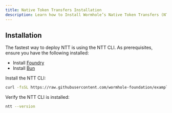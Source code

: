 ```yaml
---
title: Native Token Transfers Installation
description: Learn how to Install Wormhole’s Native Token Transfers (NTT) framework, a flexible and composable framework for transferring tokens across blockchains.
---
```


## Installation

The fastest way to deploy NTT is using the NTT CLI. As prerequisites, ensure you have the following installed:

- Install [Foundry](https://book.getfoundry.sh/getting-started/installation)
- Install [Bun](https://bun.sh/)

Install the NTT CLI:

```bash
curl -fsSL https://raw.githubusercontent.com/wormhole-foundation/example-native-token-transfers/cli/cli/install.sh | bash
```

Verify the NTT CLI is installed:
```bash
ntt --version
```

